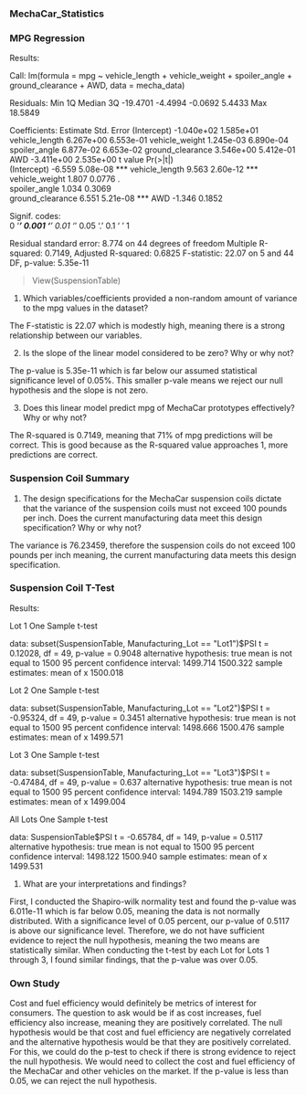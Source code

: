 ### MechaCar_Statistics

### MPG Regression

Results:

Call:
lm(formula = mpg ~ vehicle_length + vehicle_weight + spoiler_angle + 
    ground_clearance + AWD, data = mecha_data)

Residuals:
     Min       1Q   Median       3Q 
-19.4701  -4.4994  -0.0692   5.4433 
     Max 
 18.5849 

Coefficients:
                   Estimate Std. Error
(Intercept)      -1.040e+02  1.585e+01
vehicle_length    6.267e+00  6.553e-01
vehicle_weight    1.245e-03  6.890e-04
spoiler_angle     6.877e-02  6.653e-02
ground_clearance  3.546e+00  5.412e-01
AWD              -3.411e+00  2.535e+00
                 t value Pr(>|t|)    
(Intercept)       -6.559 5.08e-08 ***
vehicle_length     9.563 2.60e-12 ***
vehicle_weight     1.807   0.0776 .  
spoiler_angle      1.034   0.3069    
ground_clearance   6.551 5.21e-08 ***
AWD               -1.346   0.1852    

Signif. codes:  
  0 ‘***’ 0.001 ‘**’ 0.01 ‘*’ 0.05 ‘.’
  0.1 ‘ ’ 1

Residual standard error: 8.774 on 44 degrees of freedom
Multiple R-squared:  0.7149,	Adjusted R-squared:  0.6825 
F-statistic: 22.07 on 5 and 44 DF,  p-value: 5.35e-11

> View(SuspensionTable)

1. Which variables/coefficients provided a non-random amount of variance to the mpg values in the dataset?

The F-statistic is 22.07 which is modestly high, meaning there is a strong relationship between our variables. 

2. Is the slope of the linear model considered to be zero? Why or why not?

The p-value is 5.35e-11 which is far below our assumed statistical significance level of 0.05%. This smaller p-vale means we reject our null hypothesis and the slope is not zero.

3. Does this linear model predict mpg of MechaCar prototypes effectively? Why or why not?

The R-squared is 0.7149, meaning that 71% of mpg predictions will be correct. This is good because as the R-squared value approaches 1, more predictions are correct.

### Suspension Coil Summary

1. The design specifications for the MechaCar suspension coils dictate that the variance of the suspension coils must not exceed 100 pounds per inch. Does the current manufacturing data meet this design specification? Why or why not?

The variance is 76.23459, therefore the suspension coils do not exceed 100 pounds per inch meaning, the current manufacturing data meets this design specification.

### Suspension Coil T-Test

Results:

Lot 1 One Sample t-test

data:  subset(SuspensionTable, Manufacturing_Lot == "Lot1")$PSI
t = 0.12028, df = 49, p-value = 0.9048
alternative hypothesis: true mean is not equal to 1500
95 percent confidence interval:
 1499.714 1500.322
sample estimates:
mean of x 
 1500.018 

Lot 2 One Sample t-test

data:  subset(SuspensionTable, Manufacturing_Lot == "Lot2")$PSI
t = -0.95324, df = 49, p-value =
0.3451
alternative hypothesis: true mean is not equal to 1500
95 percent confidence interval:
 1498.666 1500.476
sample estimates:
mean of x 
 1499.571 

Lot 3 One Sample t-test

data:  subset(SuspensionTable, Manufacturing_Lot == "Lot3")$PSI
t = -0.47484, df = 49, p-value = 0.637
alternative hypothesis: true mean is not equal to 1500
95 percent confidence interval:
 1494.789 1503.219
sample estimates:
mean of x 
 1499.004 

All Lots One Sample t-test

data:  SuspensionTable$PSI
t = -0.65784, df = 149, p-value =
0.5117
alternative hypothesis: true mean is not equal to 1500
95 percent confidence interval:
 1498.122 1500.940
sample estimates:
mean of x 
 1499.531 

1. What are your interpretations and findings?

First, I conducted the Shapiro-wilk normality test and found the p-value was 6.011e-11 which is far below 0.05, meaning the data is not normally distributed.
With a significance level of 0.05 percent, our p-value of 0.5117 is above our significance level. Therefore, we do not have sufficient evidence to reject the null hypothesis, meaning the two means are statistically similar. 
When conducting the t-test by each Lot for Lots 1 through 3, I found similar findings, that the p-value was over 0.05.

### Own Study

Cost and fuel efficiency would definitely be metrics of interest for consumers. 
The question to ask would be if as cost increases, fuel efficiency also increase, meaning they are positively correlated. The null hypothesis would be that cost and fuel efficiency are negatively correlated and the alternative hypothesis would be that they are positively correlated. 
For this, we could do the p-test to check if there is strong evidence to reject the null hypothesis. 
We would need to collect the cost and fuel efficiency of the MechaCar and other vehicles on the market. 
If the p-value is less than 0.05, we can reject the null hypothesis.
